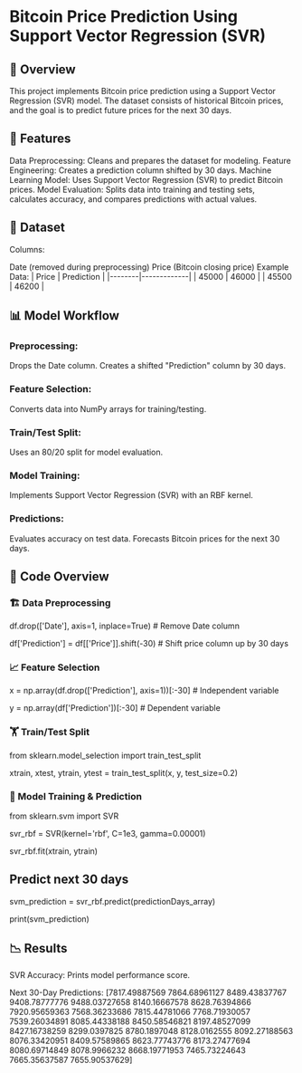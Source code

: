 # Bitcoin Price Prediction Using Support Vector Regression (SVR)
## 📌 Overview
This project implements Bitcoin price prediction using a Support Vector Regression (SVR) model. The dataset consists of historical Bitcoin prices, and the goal is to predict future prices for the next 30 days.

## 🚀 Features
Data Preprocessing: Cleans and prepares the dataset for modeling.
Feature Engineering: Creates a prediction column shifted by 30 days.
Machine Learning Model: Uses Support Vector Regression (SVR) to predict Bitcoin prices.
Model Evaluation: Splits data into training and testing sets, calculates accuracy, and compares predictions with actual values.
## 📂 Dataset
Columns:

Date (removed during preprocessing)
Price (Bitcoin closing price)
Example Data:
| Price | Prediction |
|--------|-------------|
| 45000 | 46000 |
| 45500 | 46200 |

## 📊 Model Workflow
### Preprocessing:
Drops the Date column.
Creates a shifted "Prediction" column by 30 days.
### Feature Selection:
Converts data into NumPy arrays for training/testing.
### Train/Test Split:
Uses an 80/20 split for model evaluation.
### Model Training:
Implements Support Vector Regression (SVR) with an RBF kernel.
### Predictions:
Evaluates accuracy on test data.
Forecasts Bitcoin prices for the next 30 days.
## 📌 Code Overview
### 🏗️ Data Preprocessing
df.drop(['Date'], axis=1, inplace=True)  # Remove Date column

df['Prediction'] = df[['Price']].shift(-30)  # Shift price column up by 30 days

### 📈 Feature Selection
x = np.array(df.drop(['Prediction'], axis=1))[:-30]  # Independent variable

y = np.array(df['Prediction'])[:-30]  # Dependent variable

### 🏋️ Train/Test Split
from sklearn.model_selection import train_test_split

xtrain, xtest, ytrain, ytest = train_test_split(x, y, test_size=0.2)

### 🤖 Model Training & Prediction
from sklearn.svm import SVR

svr_rbf = SVR(kernel='rbf', C=1e3, gamma=0.00001)

svr_rbf.fit(xtrain, ytrain)

## Predict next 30 days
svm_prediction = svr_rbf.predict(predictionDays_array)

print(svm_prediction)

## 📉 Results
SVR Accuracy: Prints model performance score.

Next 30-Day Predictions: [7817.49887569 7864.68961127 8489.43837767 9408.78777776 9488.03727658
 8140.16667578 8628.76394866 7920.95659363 7568.36233686 7815.44781066
 7768.71930057 7539.26034891 8085.44338188 8450.58546821 8197.48527099
 8427.16738259 8299.0397825  8780.1897048  8128.0162555  8092.27188563
 8076.33420951 8409.57589865 8623.77743776 8173.27477694 8080.69714849
 8078.9966232  8668.19771953 7465.73224643 7665.35637587 7655.90537629]


